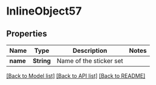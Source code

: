 # InlineObject57

## Properties

Name | Type | Description | Notes
------------ | ------------- | ------------- | -------------
**name** | **String** | Name of the sticker set | 

[[Back to Model list]](../README.md#documentation-for-models) [[Back to API list]](../README.md#documentation-for-api-endpoints) [[Back to README]](../README.md)



